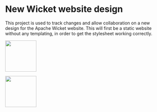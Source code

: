 New Wicket website design
=========================

This project is used to track changes and allow collaboration on a new design for the Apache Wicket website. This will first be a static website without any templating, in order to get the stylesheet working correctly.

<img src="https://raw.github.com/dashorst/wicket-site/master/logo.svg" width="100px" height="100px"/>
<p>
<img src="https://raw.github.com/dashorst/wicket-site/master/logo-shadow.svg" width="100px" />